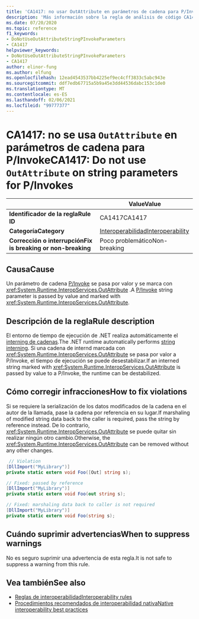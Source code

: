```yaml
---
title: 'CA1417: no usar OutAttribute en parámetros de cadena para P/Invoke (análisis de código)'
description: 'Más información sobre la regla de análisis de código CA1417: no usar OutAttribute en parámetros de cadena para P/Invoke'
ms.date: 07/20/2020
ms.topic: reference
f1_keywords:
- DoNotUseOutAttributeStringPInvokeParameters
- CA1417
helpviewer_keywords:
- DoNotUseOutAttributeStringPInvokeParameters
- CA1417
author: elinor-fung
ms.author: elfung
ms.openlocfilehash: 12ead4543537bb4225ef9ec4cff3833c5abc943e
ms.sourcegitcommit: ddf7edb67715a5b9a45e3dd44536dabc153c1de0
ms.translationtype: MT
ms.contentlocale: es-ES
ms.lasthandoff: 02/06/2021
ms.locfileid: "99777377"
---
```

# <a name="ca1417-do-not-use-outattribute-on-string-parameters-for-pinvokes"></a><span data-ttu-id="9c448-103">CA1417: no se usa `OutAttribute` en parámetros de cadena para P/Invoke</span><span class="sxs-lookup"><span data-stu-id="9c448-103">CA1417: Do not use `OutAttribute` on string parameters for P/Invokes</span></span>

| | <span data-ttu-id="9c448-104">Value</span><span class="sxs-lookup"><span data-stu-id="9c448-104">Value</span></span> |
|-|-|
| <span data-ttu-id="9c448-105">**Identificador de la regla**</span><span class="sxs-lookup"><span data-stu-id="9c448-105">**Rule ID**</span></span> |<span data-ttu-id="9c448-106">CA1417</span><span class="sxs-lookup"><span data-stu-id="9c448-106">CA1417</span></span>|
| <span data-ttu-id="9c448-107">**Categoría**</span><span class="sxs-lookup"><span data-stu-id="9c448-107">**Category**</span></span> |[<span data-ttu-id="9c448-108">Interoperabilidad</span><span class="sxs-lookup"><span data-stu-id="9c448-108">Interoperability</span></span>](interoperability-warnings.md)|
| <span data-ttu-id="9c448-109">**Corrección o interrupción**</span><span class="sxs-lookup"><span data-stu-id="9c448-109">**Fix is breaking or non-breaking**</span></span> |<span data-ttu-id="9c448-110">Poco problemático</span><span class="sxs-lookup"><span data-stu-id="9c448-110">Non-breaking</span></span>|

## <a name="cause"></a><span data-ttu-id="9c448-111">Causa</span><span class="sxs-lookup"><span data-stu-id="9c448-111">Cause</span></span>

<span data-ttu-id="9c448-112">Un parámetro de cadena [P/Invoke](../../../standard/native-interop/pinvoke.md) se pasa por valor y se marca con <xref:System.Runtime.InteropServices.OutAttribute> .</span><span class="sxs-lookup"><span data-stu-id="9c448-112">A [P/Invoke](../../../standard/native-interop/pinvoke.md) string parameter is passed by value and marked with <xref:System.Runtime.InteropServices.OutAttribute>.</span></span>

## <a name="rule-description"></a><span data-ttu-id="9c448-113">Descripción de la regla</span><span class="sxs-lookup"><span data-stu-id="9c448-113">Rule description</span></span>

<span data-ttu-id="9c448-114">El entorno de tiempo de ejecución de .NET realiza automáticamente el [interning de cadenas](/dotnet/api/system.string.intern#remarks).</span><span class="sxs-lookup"><span data-stu-id="9c448-114">The .NET runtime automatically performs [string interning](/dotnet/api/system.string.intern#remarks).</span></span> <span data-ttu-id="9c448-115">Si una cadena de internd marcada con <xref:System.Runtime.InteropServices.OutAttribute> se pasa por valor a P/Invoke, el tiempo de ejecución se puede desestabilizar.</span><span class="sxs-lookup"><span data-stu-id="9c448-115">If an interned string marked with <xref:System.Runtime.InteropServices.OutAttribute> is passed by value to a P/Invoke, the runtime can be destabilized.</span></span>

## <a name="how-to-fix-violations"></a><span data-ttu-id="9c448-116">Cómo corregir infracciones</span><span class="sxs-lookup"><span data-stu-id="9c448-116">How to fix violations</span></span>

<span data-ttu-id="9c448-117">Si se requiere la serialización de los datos modificados de la cadena en el autor de la llamada, pase la cadena por referencia en su lugar.</span><span class="sxs-lookup"><span data-stu-id="9c448-117">If marshaling of modified string data back to the caller is required, pass the string by reference instead.</span></span> <span data-ttu-id="9c448-118">De lo contrario, <xref:System.Runtime.InteropServices.OutAttribute> se puede quitar sin realizar ningún otro cambio.</span><span class="sxs-lookup"><span data-stu-id="9c448-118">Otherwise, the <xref:System.Runtime.InteropServices.OutAttribute> can be removed without any other changes.</span></span>

```csharp
 // Violation
[DllImport("MyLibrary")]
private static extern void Foo([Out] string s);

// Fixed: passed by reference
[DllImport("MyLibrary")]
private static extern void Foo(out string s);

// Fixed: marshaling data back to caller is not required
[DllImport("MyLibrary")]
private static extern void Foo(string s);
```

## <a name="when-to-suppress-warnings"></a><span data-ttu-id="9c448-119">Cuándo suprimir advertencias</span><span class="sxs-lookup"><span data-stu-id="9c448-119">When to suppress warnings</span></span>

<span data-ttu-id="9c448-120">No es seguro suprimir una advertencia de esta regla.</span><span class="sxs-lookup"><span data-stu-id="9c448-120">It is not safe to suppress a warning from this rule.</span></span>

## <a name="see-also"></a><span data-ttu-id="9c448-121">Vea también</span><span class="sxs-lookup"><span data-stu-id="9c448-121">See also</span></span>

- [<span data-ttu-id="9c448-122">Reglas de interoperabilidad</span><span class="sxs-lookup"><span data-stu-id="9c448-122">Interoperability rules</span></span>](interoperability-warnings.md)
- [<span data-ttu-id="9c448-123">Procedimientos recomendados de interoperabilidad nativa</span><span class="sxs-lookup"><span data-stu-id="9c448-123">Native interoperability best practices</span></span>](../../../standard/native-interop/best-practices.md)
